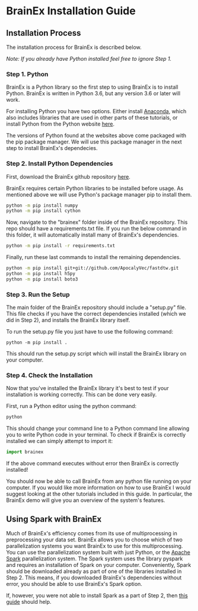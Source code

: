 # BrainEx Installation Guide

## Installation Process
The installation process for BrainEx is described below. 

*Note: If you already have Python installed feel free to ignore Step 1.*

### Step 1. Python
BrainEx is a Python library so the first step to using BrainEx is to install Python. BrainEx is written in Python 3.6, but any version 3.6 or later will work. 

For installing Python you have two options. Either install [Anaconda](https://docs.anaconda.com/anaconda/install/), which also includes libraries that are used in other parts of these tutorials, or install Python from the Python website [here](https://www.python.org/downloads/). 

The versions of Python found at the websites above come packaged with the pip package manager. We will use this package manager in the next step to install BrainEx's dependecies. 

### Step 2. Install Python Dependencies

First, download the BrainEx github repository [here](https://github.com/WPIHCILab/BrainEx).

BrainEx requires certain Python libraries to be installed before usage. As mentioned above we will use Python's package manager pip to install them. 

```bash
python -m pip install numpy
python -m pip install cython
```

Now, navigate to the "brainex" folder inside of the BrainEx repository. This repo should have a requirements.txt file. If you run the below command in this folder, it will automatically install many of BrainEx's dependencies. 

```bash
python -m pip install -r requirements.txt
```

Finally, run these last commands to install the remaining dependencies. 

```bash
python -m pip install git+git://github.com/ApocalyVec/fastdtw.git
python -m pip install h5py
python -m pip install boto3
```

### Step 3. Run the Setup

The main folder of the BrainEx repository should include a "setup.py" file. This file checks if you have the correct dependencies installed (which we did in Step 2), and installs the BrainEx library itself. 

To run the setup.py file you just have to use the following command:

```
python -m pip install .
```

This should run the setup.py script which will install the BrainEx library on your computer. 

### Step 4. Check the Installation

Now that you've installed the BrainEx library it's best to test if your installation is working correctly. This can be done very easily. 

First, run a Python editor using the python command:

```bash
python
```

This should change your command line to a Python command line allowing you to write Python code in your terminal. To check if BrainEx is correctly installed we can simply attempt to import it:

```python
import brainex
```

If the above command executes without error then BrainEx is correctly installed!

You should now be able to call BrainEx from any python file running on your computer. If you would like more information on how to use BrainEx I would suggest looking at the other tutorials included in this guide. In particular, the BrainEx demo will give you an overview of the system's features. 

## Using Spark with BrainEx

Much of BrainEx's efficiency comes from its use of multiprocessing in preprocessing your data set. BrainEx allows you to choose which of two parallelization systems you want BrainEx to use for this multiprocessing. You can use the parallelization system built with just Python, or the [Apache Spark](https://www.google.com/url?sa=t&rct=j&q=&esrc=s&source=web&cd=&cad=rja&uact=8&ved=2ahUKEwihrsyzqrbvAhVEOs0KHZX9DkQQFjAAegQIBBAD&url=https%3A%2F%2Fspark.apache.org%2F&usg=AOvVaw0PRjizm_RRWFrZz0aW1eey) parallelization system. The Spark system uses the library pyspark and requires an installation of Spark on your computer. Conveniently, Spark should be downloaded already as part of one of the libraries installed in Step 2. This means, if you downloaded BrainEx's dependencies without error, you should be able to use BrainEx's Spark option. 

If, however, you were not able to install Spark as a part of Step 2, then [this guide](https://www.datacamp.com/community/tutorials/installation-of-pyspark) should help.
